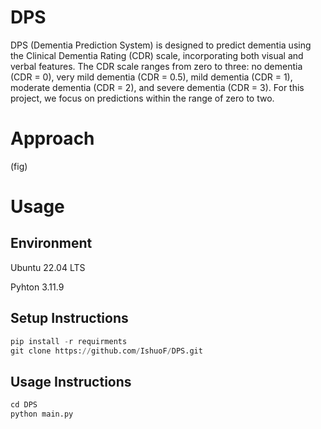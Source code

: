 # DPS

DPS (Dementia Prediction System) is designed to predict dementia using the Clinical Dementia Rating (CDR) scale, incorporating both visual and verbal features. 
The CDR scale ranges from zero to three: no dementia (CDR = 0), very mild dementia (CDR = 0.5), mild dementia (CDR = 1), 
moderate dementia (CDR = 2), and severe dementia (CDR = 3). For this project, we focus on predictions within the range of zero to two.
# Approach 
(fig)

# Usage
## Environment
Ubuntu 22.04 LTS

Pyhton 3.11.9


## Setup Instructions
```python
pip install -r requirments
git clone https://github.com/IshuoF/DPS.git
```

## Usage Instructions
```python
cd DPS
python main.py
```
